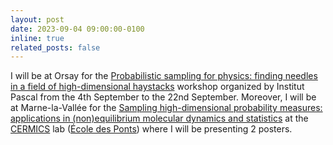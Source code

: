 ```yaml
---
layout: post
date: 2023-09-04 09:00:00-0100
inline: true
related_posts: false
---
```


I will be at Orsay for the [Probabilistic sampling for physics: finding needles in a field of high-dimensional haystacks](https://indico.ijclab.in2p3.fr/event/9042/) workshop organized by Institut Pascal from the 4th September to the 22nd September. Moreover, I will be at Marne-la-Vallée for the [Sampling high-dimensional probability measures:
applications in (non)equilibrium molecular dynamics and statistics](https://sites.google.com/view/aleiac/anr-sineq/summer-school-mol-dyn-on-julia) at the [CERMICS](https://cermics-lab.enpc.fr/) lab ([École des Ponts](https://ecoledesponts.fr/)) where I will be presenting 2 posters.